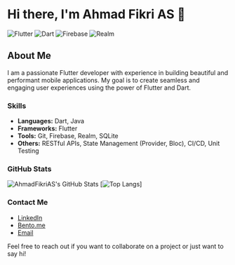 # Hi there, I'm Ahmad Fikri AS 👋

![Flutter](https://img.shields.io/badge/Flutter-02569B?style=flat-square&logo=flutter&logoColor=white)
![Dart](https://img.shields.io/badge/Dart-0175C2?style=flat-square&logo=dart&logoColor=white)
![Firebase](https://img.shields.io/badge/Firebase-FFCA28?style=flat-square&logo=firebase&logoColor=white)
![Realm](https://img.shields.io/badge/Realm-blueviolet?logo=realm&logoColor=white)

## About Me

I am a passionate Flutter developer with experience in building beautiful and performant mobile applications. My goal is to create seamless and engaging user experiences using the power of Flutter and Dart.

### Skills

- **Languages:** Dart, Java
- **Frameworks:** Flutter
- **Tools:** Git, Firebase, Realm, SQLite
- **Others:** RESTful APIs, State Management (Provider, Bloc), CI/CD, Unit Testing

### GitHub Stats

![AhmadFikriAS's GitHub Stats](https://github-readme-stats.vercel.app/api?username=AhmadFikriAS&count_private=true&show_icons=true&theme=radical&include_all_commits=true)
[![Top Langs](https://github-readme-stats.vercel.app/api/top-langs/?username=AhmadFikriAS&layout=donut-vertical)]


### Contact Me

- [LinkedIn](https://www.linkedin.com/in/ahmadfikrias/)
- [Bento.me](https://bento.me/ahmadfikrias)
- [Email](mailto:ahmadfikrihasti@gmail.com)

Feel free to reach out if you want to collaborate on a project or just want to say hi!

